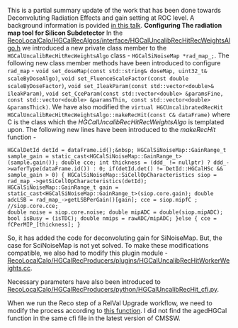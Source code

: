 This is a partial summary update of the work that has been done towards Deconvoluting Radiation Effects and gain setting at ROC level.
A background information is povided [in this talk](https://indico.cern.ch/event/933714/contributions/3924245/). 
**Configuring The radiation map tool for Silicon Subdetector**
In the [RecoLocalCalo/HGCalRecAlgos/interface/HGCalUncalibRecHitRecWeightsAlgo.h](https://github.com/adas1994/cmssw/blob/GainProject/RecoLocalCalo/HGCalRecAlgos/interface/HGCalUncalibRecHitRecWeightsAlgo.h) we introduced a new private class member to the `HGCalUncalibRecHitRecWeightsAlgo` class - `HGCalSiNoiseMap *rad_map_;`.
The following new class member methods have been introduced to configure `rad_map` - `void set_doseMap(const std::string& doseMap, uint32_t& scaleByDoseAlgo)`, `void set_FluenceScaleFactor(const double scaleByDoseFactor)`, `void set_IleakParam(const std::vector<double>& ileakParam)`, `void set_CceParam(const std::vector<double> &paramsFine,
                    const std::vector<double> &paramsThin,
                    const std::vector<double> &paramsThick)`. We have also modified the `virtual HGCUncalibratedRecHit HGCalUncalibRecHitRecWeightsAlgo::makeRecHit(const C& dataFrame)` where C is the class which the *HGCalUncalibRecHitRecWeightsAlgo* is templated upon. The following new lines have been introduced to the *makeRecHit* function -
                    
`HGCalDetId detId = dataFrame.id();&nbsp;
 HGCalSiNoiseMap::GainRange_t sample_gain = static_cast<HGCalSiNoiseMap::GainRange_t> (sample.gain());
 double cce;
 int thickness = (ddd_ != nullptr) ? ddd_->waferType(dataFrame.id()) : 0;
 if(detId.det() != DetId::HGCalHSc && sample_gain > 0) {
      HGCalSiNoiseMap::SiCellOpCharacteristics siop = rad_map_->getSiCellOpCharacteristics(detId);
      HGCalSiNoiseMap::GainRange_t gain = static_cast<HGCalSiNoiseMap::GainRange_t>(siop.core.gain);
      double adcLSB = rad_map_->getLSBPerGain()[gain];
      cce = siop.mipfC ; //siop.core.cce;                                                                                                 
      double noise = siop.core.noise;
      double mipADC = double(siop.mipADC);
      bool isBusy = (isTDC);
      double nmips = rawADC/mipADC;
}else {
      cce = fCPerMIP_[thickness];
    }
`
  
So, it has added the code for deconvoluting gain for SiNoiseMap. But, the case for SciNoiseMap is not yet solved.
To make these modifications compatible, we also had to modify this plugin module - [RecoLocalCalo/HGCalRecProducers/plugins/HGCalUncalibRecHitWorkerWeights.cc](https://github.com/adas1994/cmssw/blob/GainProject/RecoLocalCalo/HGCalRecProducers/plugins/HGCalUncalibRecHitWorkerWeights.cc#L62-L96).

Necessary parameters have also been introduced to [RecoLocalCalo/HGCalRecProducers/python/HGCalUncalibRecHit_cfi.py](https://github.com/adas1994/cmssw/blob/GainProject/RecoLocalCalo/HGCalRecProducers/python/HGCalUncalibRecHit_cfi.py).

When we run the Reco step of a RelVal Upgrade workflow, we need to modify the process according to [this function](https://github.com/cms-sw/cmssw/blob/master/SimCalorimetry/HGCalSimProducers/python/hgcalDigitizer_cfi.py#L251). I did not find the agedHGCal function in the same cfi file in the latest version of CMSSW. 

